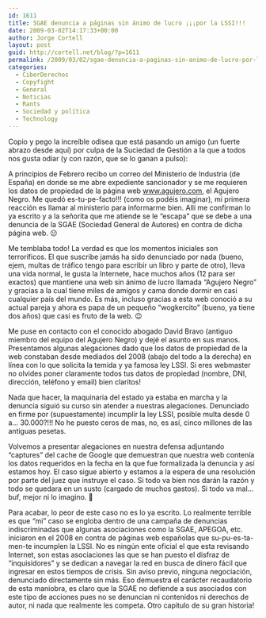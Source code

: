 ```yaml
---
id: 1611
title: SGAE denuncia a páginas sin ánimo de lucro ¡¡¡por la LSSI!!!
date: 2009-03-02T14:17:33+00:00
author: Jorge Cortell
layout: post
guid: http://cortell.net/blog/?p=1611
permalink: /2009/03/02/sgae-denuncia-a-paginas-sin-animo-de-lucro-por-la-lssi/
categories:
  - CiberDerechos
  - Copyfight
  - General
  - Noticias
  - Rants
  - Sociedad y polí­tica
  - Technology
---
```

Copio y pego la increíble odisea que está pasando un amigo (un fuerte abrazo desde aquí) por culpa de la Suciedad de Gestión a la que a todos nos gusta odiar (y con razón, que se lo ganan a pulso):

A principios de Febrero recibo un correo del Ministerio de Industria (de España) en donde se me abre expediente sancionador y se me requieren los datos de propiedad de la página web www.agujero.com, el Agujero Negro. Me quedó es-tu-pe-facto!!! (como os podéis imaginar), mi primera reacción es llamar al ministerio para informarme bien. Allí me confirman lo ya escrito y a la señorita que me atiende se le &#8220;escapa&#8221; que se debe a una denuncia de la SGAE (Sociedad General de Autores) en contra de dicha página web. 😕

Me temblaba todo! La verdad es que los momentos iniciales son terroríficos. El que suscribe jamás ha sido denunciado por nada (bueno, ejem, multas de tráfico tengo para escribir un libro y parte de otro), lleva una vida normal, le gusta la Internete, hace muchos años (12 para ser exactos) que mantiene una web sin ánimo de lucro llamada &#8220;Agujero Negro&#8221; y gracias a la cual tiene miles de amigos y cama donde dormir en casi cualquier país del mundo. Es más, incluso gracias a esta web conoció a su actual pareja y ahora es papa de un pequeño &#8220;wogkercito&#8221; (bueno, ya tiene dos años) que casi es fruto de la web. 😉

Me puse en contacto con el conocido abogado David Bravo (antiguo miembro del equipo del Agujero Negro) y dejé el asunto en sus manos. Presentamos algunas alegaciones dado que los datos de propiedad de la web constaban desde mediados del 2008 (abajo del todo a la derecha) en línea con lo que solicita la temida y ya famosa ley LSSI. Si eres webmaster no olvides poner claramente todos tus datos de propiedad (nombre, DNI, dirección, teléfono y email) bien claritos!

Nada que hacer, la maquinaria del estado ya estaba en marcha y la denuncia siguió su curso sin atender a nuestras alegaciones. Denunciado en firme por (supuestamente) incumplir la ley LSSI, posible multa desde 0 a&#8230; 30.000?!!! No he puesto ceros de mas, no, es así, cinco millones de las antiguas pesetas.

Volvemos a presentar alegaciones en nuestra defensa adjuntando &#8220;captures&#8221; del cache de Google que demuestran que nuestra web contenía los datos requeridos en la fecha en la que fue formalizada la denuncia y así estamos hoy. El caso sigue abierto y estamos a la espera de una resolución por parte del juez que instruye el caso. Si todo va bien nos darán la razón y todo se quedara en un susto (cargado de muchos gastos). Si todo va mal&#8230; buf, mejor ni lo imagino. 🙁

Para acabar, lo peor de este caso no es lo ya escrito. Lo realmente terrible es que &#8220;mi&#8221; caso se engloba dentro de una campaña de denuncias indiscriminadas que algunas asociaciones como la SGAE, APEGOA, etc. iniciaron en el 2008 en contra de páginas web españolas que su-pu-es-ta-men-te incumplen la LSSI. No es ningún ente oficial el que esta revisando Internet, son estas asociaciones las que se han puesto el disfraz de &#8220;inquisidores&#8221; y se dedican a navegar la red en busca de dinero fácil que ingresar en estos tiempos de crisis. Sin aviso previo, ninguna negociación, denunciado directamente sin más. Eso demuestra el carácter recaudatorio de esta maniobra, es claro que la SGAE no defiende a sus asociados con este tipo de acciones pues no se denuncian ni contenidos ni derechos de autor, ni nada que realmente les competa. Otro capitulo de su gran historia!

<div>
</div>